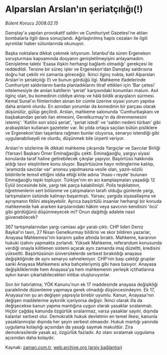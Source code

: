 # Alparslan Arslan'ın şeriatçılığı(!)

*Bülent Korucu 2008.02.15*

<tr><td class="metin" colspan="2" style="padding-top: 20px; padding-left: 5px; padding-right: 10px;">Danıştay'a yapılan provokatif saldırı ve Cumhuriyet Gazetesi'ne atılan bombalarla ilgili dava sonuçlandı. Ağırlaştırılmış hapis cezaları ile ilgili ayrıntılar haber sütunlarında okunuyor.</td></tr><tr><td class="metin" colspan="2" style="padding-top: 20px; padding-left: 5px; padding-right: 10px;"><p>Başka noktalara dikkat çekmek istiyorum. İstanbul'da süren Ergenekon soruşturması kapsamında dosyanın genişletilmeyişini anlayamadım. Genişletme talebi 'Esasa ilişkin herhangi bağlantı olmadığı' gerekçesi ile reddedildi. Tersine bir süreç işler ve Ergenekon'dan Danıştay saldırısına doğru hat çekilir mi zamanla göreceğiz. İkinci ilginç nokta, katil Alparslan Arslan'ın şeriatçılığı (!) ve bunun gördüğü ilgi. Mahkeme ifadelerinde Cumhuriyet saldırılarını barda planladıklarını itiraf ettikleri için 'Bar çetesi' nitelemesiyle de anılan katillerin 'şeriat' karşısındaki konumları malum. Asıl ilginç olan, bu komedinin ciddiye alınışı ve hâlâ bildik arayışların sürmesi. Kemal Sunal'ın filmlerinden alınan bir cümle üzerine siyasi yorum yapılsa daha anlamlı olurdu. En azından yorumlar da komedinin bir parçası olarak düşünülür, gülüp geçilirdi. Arslan, mahkeme salonunda 'Cumhurbaşkanı ve başbakandan şeriatı ilan etmesini, Genelkurmay'ın da direnmemesini istemiş'. 'Katilin son sözü şeriat', 'şeriat istedi' ve 'saldırı nedeni türban' gibi arabaşlıkları kullanan gazeteler var. İki yılda ortaya saçılan bütün pisliklere ve Ergenekon'dan taşanlara rağmen bunlar oluyorsa, senaryo istendiği gibi uygulanabilseydi ne olurdu, düşünmek bile ürperti veriyor. 
<p>Arslan'ın sözlerine ilk dikkati mahkeme çıkışında Yargıçlar ve Savcılar Birliği (Yarsav) Başkanı Ömer Eminağaoğlu çekti. Eminağaoğlu, yargıyı siyasi konularda taraf haline getirebilecek çıkışlar yapıyor. Başörtüsü hakkında aldığı tavır eleştirilere konu oluyor. Başörtüsüne hayır mitinglerine katılıp, 'aramızda savcılar var' anonsu yapılmasına vesile olan, yazılı-sözlü bildirilerle temsil ettiğini iddia ettiği kitle adına 'ihsas-ı reyde' bulunan Eminağaoğlu tepki topluyor. Türkiye'nin en acı kamplaşmaları yaşadığı 12 Eylül öncesinde bile, yargı tek parça kalabilmişti. Polis teşkilatının, öğretmenlerin sert bölünme ve çatışmaların tarafı olduğu günlerde yargı, tartışmaların üstünde kalmayı başarmıştı. Yarsav, yargıda siyasallaşma ve ayrışmanın fitilini ateşleyebilir. Ayrıca başörtülü insanlar herhangi bir konuda mahkemede hak ararken karşılarındaki hâkim veya savcının kendisini 'öcü' gibi gördüğünü düşünmeyecek mi? Onun dağıttığı adalete nasıl güvenebilecek?
<p>367 tartışmalarından yargı camiası ağır yaralı çıktı. CHP lideri Deniz Baykal'ın tavrı, 27 Nisan Genelkurmay bildirisi ve skor bildiren yazarlar, Anayasa Mahkemesi'nin kararını şaibe altında bıraktı. Mahkeme, kararının hukuki izahını yapmakta zorlandı. Yüksek Mahkeme, referandum konusunda verdiği onayla kilitlenen sistemi açarak aynı zamanda imaj düzeltti, kredisini yükseltti. Başörtüsünün üniversitelerde serbest bırakıldığı anayasa değişikliğinde de aynı senaryo sahneleniyor. CHP'nin başı çektiği gruplar sanki Anayasa Mahkemesi arka bahçeleriymiş gibi hava basıyor. Anayasa değişikliklerinde hem Anayasa'ya hem mahkemenin yerleşik içtihatlarına aykırı kararı çıkartabilecekleri intibaı oluşturuyorlar. 
<p>Son bir hatırlatma; YÖK Kanunu'nun ek 17 maddesinde anayasa değişikliği paralelinde düzenleme yapmaya gerek olmadığı düşüncesindeyim. Ek 17, Anayasa'nın şu an değişen yapısıyla birebir uyumlu. Kanun, Anayasa'nın değişen maddelerine aykırılık içeriyorsa değişir. İkinci olarak illa da değişecekse kanun yapma mantığına uygun olarak yasaklar sıralanmalı. Hiçbir çağdaş kanunda özgürlük sıralanmaz, varsa yasaklar sayılır, dışında kalanlar serbest olur. Demokratik hukuk devletinin en temel ilkesi, kanunla yasaklanmışlar dışında her şeyin serbest olmasıdır. Hukuk mantığı yanında uygulama kolaylığı açısından da yasağı saymak makuldür. Zira demokrasilerde yasak az, özgürlük fazladır. Az olanı sıralamak uygulama açısından daha kolaydır.<br/></p></p></p></p></td></tr>

Kaynak: [zaman.com.tr](http://zaman.com.tr/yazar.do?yazino=652095), [web.archive.org (arşiv bağlantısı)](http://web.archive.org/web/20080504091936/http://www.zaman.com.tr:80/yazar.do?yazino=652095)
